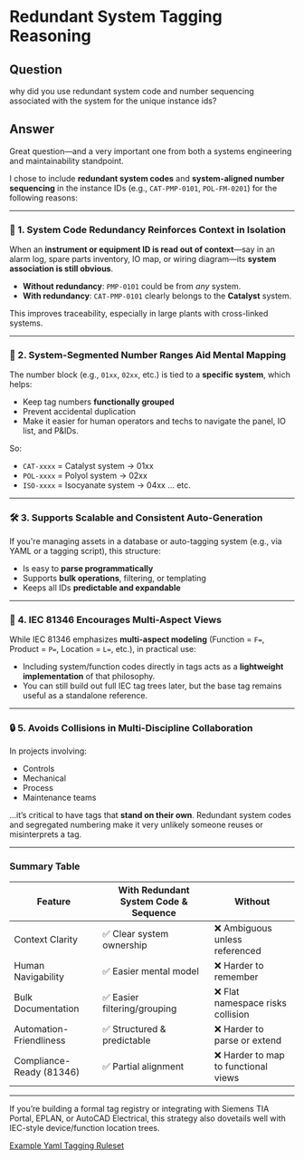 # Redundant System Tagging Reasoning

## Question

why did you use redundant system code and number sequencing associated with the system for the unique instance ids?

## Answer

Great question—and a very important one from both a systems engineering and maintainability standpoint.

I chose to include **redundant system codes** and **system-aligned number sequencing** in the instance IDs (e.g., `CAT-PMP-0101`, `POL-FM-0201`) for the following reasons:

---

### 🔁 1. **System Code Redundancy Reinforces Context in Isolation**

When an **instrument or equipment ID is read out of context**—say in an alarm log, spare parts inventory, IO map, or wiring diagram—its **system association is still obvious**.

* **Without redundancy**: `PMP-0101` could be from *any* system.
* **With redundancy**: `CAT-PMP-0101` clearly belongs to the **Catalyst** system.

This improves traceability, especially in large plants with cross-linked systems.

---

### 🧭 2. **System-Segmented Number Ranges Aid Mental Mapping**

The number block (e.g., `01xx`, `02xx`, etc.) is tied to a **specific system**, which helps:

* Keep tag numbers **functionally grouped**
* Prevent accidental duplication
* Make it easier for human operators and techs to navigate the panel, IO list, and P\&IDs.

So:

* `CAT-xxxx` = Catalyst system → 01xx
* `POL-xxxx` = Polyol system → 02xx
* `ISO-xxxx` = Isocyanate system → 04xx
  … etc.

---

### 🛠️ 3. **Supports Scalable and Consistent Auto-Generation**

If you're managing assets in a database or auto-tagging system (e.g., via YAML or a tagging script), this structure:

* Is easy to **parse programmatically**
* Supports **bulk operations**, filtering, or templating
* Keeps all IDs **predictable and expandable**

---

### 🔄 4. **IEC 81346 Encourages Multi-Aspect Views**

While IEC 81346 emphasizes **multi-aspect modeling** (Function = `F=`, Product = `P=`, Location = `L=`, etc.), in practical use:

* Including system/function codes directly in tags acts as a **lightweight implementation** of that philosophy.
* You can still build out full IEC tag trees later, but the base tag remains useful as a standalone reference.

---

### 🔒 5. **Avoids Collisions in Multi-Discipline Collaboration**

In projects involving:

* Controls
* Mechanical
* Process
* Maintenance teams

…it’s critical to have tags that **stand on their own**. Redundant system codes and segregated numbering make it very unlikely someone reuses or misinterprets a tag.

---

### Summary Table

| Feature                  | With Redundant System Code & Sequence | Without                             |
| ------------------------ | ------------------------------------- | ----------------------------------- |
| Context Clarity          | ✅ Clear system ownership              | ❌ Ambiguous unless referenced       |
| Human Navigability       | ✅ Easier mental model                 | ❌ Harder to remember                |
| Bulk Documentation       | ✅ Easier filtering/grouping           | ❌ Flat namespace risks collision    |
| Automation-Friendliness  | ✅ Structured & predictable            | ❌ Harder to parse or extend         |
| Compliance-Ready (81346) | ✅ Partial alignment                   | ❌ Harder to map to functional views |

---

If you’re building a formal tag registry or integrating with Siemens TIA Portal, EPLAN, or AutoCAD Electrical, this strategy also dovetails well with IEC-style device/function location trees.

[Example Yaml Tagging Ruleset](example_yaml_tagging_ruleset.md)
